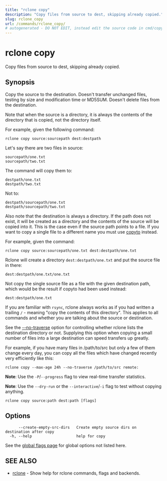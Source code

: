 ```yaml
---
title: "rclone copy"
description: "Copy files from source to dest, skipping already copied."
slug: rclone_copy
url: /commands/rclone_copy/
# autogenerated - DO NOT EDIT, instead edit the source code in cmd/copy/ and as part of making a release run "make commanddocs"
---
```

# rclone copy

Copy files from source to dest, skipping already copied.

## Synopsis


Copy the source to the destination.  Doesn't transfer
unchanged files, testing by size and modification time or
MD5SUM.  Doesn't delete files from the destination.

Note that when the source is a directory, it is always the contents
of the directory that is copied, not the directory itself.

For example, given the following command:

    rclone copy source:sourcepath dest:destpath

Let's say there are two files in source:

    sourcepath/one.txt
    sourcepath/two.txt

The command will copy them to:

    destpath/one.txt
    destpath/two.txt

Not to:

    destpath/sourcepath/one.txt
    destpath/sourcepath/two.txt

Also note that the destination is always a directory. If the path
does not exist, it will be created as a directory and the contents of
the source will be copied into it. This is the case even if the source
path points to a file. If you want to copy a single file to a different
name you must use [copyto](commands/rclone_copyto/) instead.

For example, given the command:

    rclone copy source:sourcepath/one.txt dest:destpath/one.txt

Rclone will create a directory `dest:destpath/one.txt` and put the source file in there:

    dest:destpath/one.txt/one.txt

Not copy the single source file as a file with the given destination path,
which would be the result if copyto had been used instead:

    dest:destpath/one.txt

If you are familiar with `rsync`, rclone always works as if you had
written a trailing `/` - meaning "copy the contents of this directory".
This applies to all commands and whether you are talking about the
source or destination.

See the [--no-traverse](/docs/#no-traverse) option for controlling
whether rclone lists the destination directory or not.  Supplying this
option when copying a small number of files into a large destination
can speed transfers up greatly.

For example, if you have many files in /path/to/src but only a few of
them change every day, you can copy all the files which have changed
recently very efficiently like this:

    rclone copy --max-age 24h --no-traverse /path/to/src remote:

**Note**: Use the `-P`/`--progress` flag to view real-time transfer statistics.

**Note**: Use the `--dry-run` or the `--interactive`/`-i` flag to test without copying anything.


```
rclone copy source:path dest:path [flags]
```

## Options

```
      --create-empty-src-dirs   Create empty source dirs on destination after copy
  -h, --help                    help for copy
```

See the [global flags page](/flags/) for global options not listed here.

## SEE ALSO

* [rclone](/commands/rclone/)	 - Show help for rclone commands, flags and backends.

